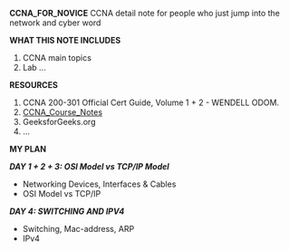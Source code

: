 **CCNA_FOR_NOVICE**
CCNA detail note for people who just jump into the network and cyber word

**WHAT THIS NOTE INCLUDES**
1. CCNA main topics
2. Lab
...

**RESOURCES**
1. CCNA 200-301 Official Cert Guide, Volume 1 + 2 -  WENDELL ODOM. 
2. [CCNA_Course_Notes](https://github.com/psaumur/CCNA_Course_Notes)
3. GeeksforGeeks.org
4. ...

**MY PLAN**

_**DAY 1 + 2 + 3: OSI Model vs TCP/IP Model**_
- Networking Devices, Interfaces & Cables
- OSI Model vs TCP/IP

_**DAY 4: SWITCHING AND IPV4**_
- Switching, Mac-address, ARP
- IPv4
